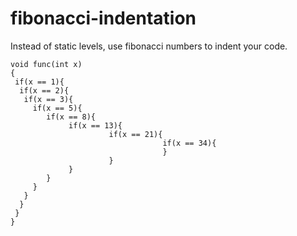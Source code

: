 # fibonacci-indentation
Instead of static levels, use fibonacci numbers to indent your code.

```
void func(int x)
{
 if(x == 1){
  if(x == 2){
   if(x == 3){
     if(x == 5){
        if(x == 8){
             if(x == 13){
                      if(x == 21){
                                  if(x == 34){
                                  }
                      }
             }
        }
     }
   }
  }
 }
}
```
